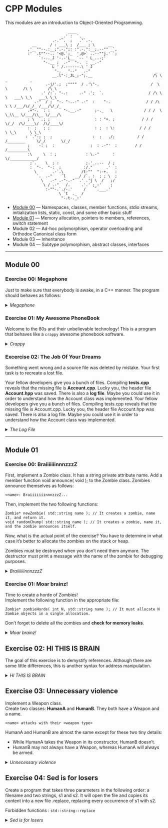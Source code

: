 # CPP Modules

This modules are an introduction to Object-Oriented Programming.

```
                            ____
                         _.' :  `._
                     .-.'`.  ;   .'`.-.
            __      / : ___\ ;  /___ ; \      __
          ,'_ ""--.:__;".-.";: :".-.":__;.--"" _`,
          :' `.t""--.. '<@.`;_  ',@>` ..--""j.' `;
               `:-.._J '-.-'L__ `-- ' L_..-;'
                 "-.__ ;  .-"  "-.  : __.-"
                     L ' /.------.\ ' J                
                      "-.   "--"   .-"                             _                            
                     __.l"-:_JL_;-";.__                           /\ \         _          _      
                  .-j/'.;  ;""""  / .'\"-.                       /  \ \       /\ \       /\ \    
                .' /:`. "-.:     .-" .';  `.                    / /\ \ \   ___\ \_\   ___\ \_\   
             .-"  / ;  "-. "-..-" .-"  :    "-.                / / /\ \ \ /___/\/_/_ /___/\/_/_  
          .+"-.  : :      "-.__.-"      ;-._   \              / / /  \ \_\\__ \/___/\\__ \/___/\ 
          ; \  `.; ;                    : : "+. ;            / / /    \/_/  /\/____\/  /\/____\/ 
          :  ;   ; ;                    : ;  : \:           / / /           \ \_\      \ \_\     
         : `."-; ;  ;                  :  ;   ,/;          / / /________     \/_/       \/_/     
          ;    -: ;  :                ;  : .-"'  :        / / /_________\                        
          :\     \  : ;             : \.-"      :         \/____________/                        
           ;`.    \  ; :            ;.'_..--  / ;
           :  "-.  "-:  ;          :/."      .'  :
             \       .-`.\        /t-""  ":-+.   :
              `.  .-"    `l    __/ /`. :  ; ; \  ;
                \   .-" .-"-.-"  .' .'j \  /   ;/
                 \ / .-"   /.     .'.' ;_:'    ;
                  :-""-.`./-.'     /    `.___.'
                        \ `t  ._  / 
                         "-.t-._:'

```
- [Module 00](#module-00) ― Namespaces, classes, member functions, stdio streams, initialization lists, static, const, and some other basic stuff
- [Module 01](#module-01) ― Memory allocation, pointers to members, references, switch statement
- Module 02 ― Ad-hoc polymorphism, operator overloading and Orthodox Canonical class form
- Module 03 ― Inheritance
- Module 04 ― Subtype polymorphism, abstract classes, interfaces

---

## Module 00

### Exercise 00: Megaphone

Just to make sure that everybody is awake, in a C++ manner. The program should behaves as follows:

<details>
<summary><i>Megaphone</i></summary>

```
$>./megaphone "shhhhh... I think the students are asleep..."
SHHHHH... I THINK THE STUDENTS ARE ASLEEP...
$>./megaphone Damnit " ! " "Sorry students, I thought this thing was off."
DAMNIT ! SORRY STUDENTS, I THOUGHT THIS THING WAS OFF.
$>./megaphone
* LOUD AND UNBEARABLE FEEDBACK NOISE *
$>
```
</details>

### Exercise 01: My Awesome PhoneBook

Welcome to the 80s and their unbelievable technology! This is a program that behaves
like a `crappy` awesome phonebook software.

<details>
<summary><i>Crappy</i></summary>

```
$>./crappy 

Welcome to Crappy! A phonebook for up to 8 contacts is created.
Command List
        ADD:    save a new contact
        SEARCH: display a specific contact
        EXIT

$>Enter a command > ADD
Enter the first name: James
Enter James's last name: Bond
Enter James's nickname: 007             
Enter James's phone number: +44 007 007 007
Enter James's darkest secret: In his early years as a spy, James Bond was involved in an operation that went tragically wrong. 
James successfully added to phonebook [1/8]

$>Enter a command > SEARCH
_____________________________________________
|     Index|First Name| Last Name|  Nickname|
|----------|----------|----------|----------|
|         1|     James|      Bond|       007|
---------------------------------------------
```
</details>

### Excercise 02: The Job Of Your Dreams

Something went wrong and a source file was deleted by mistake. Your first task is to recreate a lost file.

Your fellow developers give you a bunch of files. Compiling **tests.cpp** reveals that
the missing file is **Account.cpp**. Lucky you, the header file **Account.hpp** was saved.
There is also a **log file**. Maybe you could use it in order to understand how the Account
class was implemented.
Your fellow developers give you a bunch of files. Compiling tests.cpp reveals that
the missing file is Account.cpp. Lucky you, the header file Account.hpp was saved.
There is also a log file. Maybe you could use it in order to understand how the Account
class was implemented.

<details>
<summary><i>The Log File</i></summary>

```
[19920104_091532] index:0;amount:42;created
[19920104_091532] index:1;amount:54;created
[19920104_091532] index:2;amount:957;created
[19920104_091532] index:3;amount:432;created
[19920104_091532] index:4;amount:1234;created
[19920104_091532] index:5;amount:0;created
[19920104_091532] index:6;amount:754;created
[19920104_091532] index:7;amount:16576;created
[19920104_091532] accounts:8;total:20049;deposits:0;withdrawals:0
[19920104_091532] index:0;amount:42;deposits:0;withdrawals:0
[19920104_091532] index:1;amount:54;deposits:0;withdrawals:0
[19920104_091532] index:2;amount:957;deposits:0;withdrawals:0
[19920104_091532] index:3;amount:432;deposits:0;withdrawals:0
[19920104_091532] index:4;amount:1234;deposits:0;withdrawals:0
[19920104_091532] index:5;amount:0;deposits:0;withdrawals:0
[19920104_091532] index:6;amount:754;deposits:0;withdrawals:0
[19920104_091532] index:7;amount:16576;deposits:0;withdrawals:0
[19920104_091532] index:0;p_amount:42;deposit:5;amount:47;nb_deposits:1
[19920104_091532] index:1;p_amount:54;deposit:765;amount:819;nb_deposits:1
[19920104_091532] index:2;p_amount:957;deposit:564;amount:1521;nb_deposits:1
[19920104_091532] index:3;p_amount:432;deposit:2;amount:434;nb_deposits:1
[19920104_091532] index:4;p_amount:1234;deposit:87;amount:1321;nb_deposits:1
[19920104_091532] index:5;p_amount:0;deposit:23;amount:23;nb_deposits:1
[19920104_091532] index:6;p_amount:754;deposit:9;amount:763;nb_deposits:1
[19920104_091532] index:7;p_amount:16576;deposit:20;amount:16596;nb_deposits:1
[19920104_091532] accounts:8;total:21524;deposits:8;withdrawals:0
[19920104_091532] index:0;amount:47;deposits:1;withdrawals:0
[19920104_091532] index:1;amount:819;deposits:1;withdrawals:0
[19920104_091532] index:2;amount:1521;deposits:1;withdrawals:0
[19920104_091532] index:3;amount:434;deposits:1;withdrawals:0
[19920104_091532] index:4;amount:1321;deposits:1;withdrawals:0
[19920104_091532] index:5;amount:23;deposits:1;withdrawals:0
[19920104_091532] index:6;amount:763;deposits:1;withdrawals:0
[19920104_091532] index:7;amount:16596;deposits:1;withdrawals:0
[19920104_091532] index:0;p_amount:47;withdrawal:refused
[19920104_091532] index:1;p_amount:819;withdrawal:34;amount:785;nb_withdrawals:1
[19920104_091532] index:2;p_amount:1521;withdrawal:657;amount:864;nb_withdrawals:1
[19920104_091532] index:3;p_amount:434;withdrawal:4;amount:430;nb_withdrawals:1
[19920104_091532] index:4;p_amount:1321;withdrawal:76;amount:1245;nb_withdrawals:1
[19920104_091532] index:5;p_amount:23;withdrawal:refused
[19920104_091532] index:6;p_amount:763;withdrawal:657;amount:106;nb_withdrawals:1
[19920104_091532] index:7;p_amount:16596;withdrawal:7654;amount:8942;nb_withdrawals:1
[19920104_091532] accounts:8;total:12442;deposits:8;withdrawals:6
[19920104_091532] index:0;amount:47;deposits:1;withdrawals:0
[19920104_091532] index:1;amount:785;deposits:1;withdrawals:1
[19920104_091532] index:2;amount:864;deposits:1;withdrawals:1
[19920104_091532] index:3;amount:430;deposits:1;withdrawals:1
[19920104_091532] index:4;amount:1245;deposits:1;withdrawals:1
[19920104_091532] index:5;amount:23;deposits:1;withdrawals:0
[19920104_091532] index:6;amount:106;deposits:1;withdrawals:1
[19920104_091532] index:7;amount:8942;deposits:1;withdrawals:1
[19920104_091532] index:0;amount:47;closed
[19920104_091532] index:1;amount:785;closed
[19920104_091532] index:2;amount:864;closed
[19920104_091532] index:3;amount:430;closed
[19920104_091532] index:4;amount:1245;closed
[19920104_091532] index:5;amount:23;closed
[19920104_091532] index:6;amount:106;closed
[19920104_091532] index:7;amount:8942;closed
```
</details>

---
## Module 01

### Exercise 00: BraiiiiiiinnnzzzZ

First, implement a Zombie class. It has a string private attribute name.
Add a member function void announce( void ); to the Zombie class. Zombies
announce themselves as follows:
```
<name>: BraiiiiiiinnnzzzZ...
```
Then, implement the two following functions:
```
Zombie* newZombie( std::string name ); // It creates a zombie, name it, and return it.
void randomChump( std::string name ); // It creates a zombie, name it, and the zombie announces itself.
```

Now, what is the actual point of the exercise? You have to determine in what case
it’s better to allocate the zombies on the stack or heap.

Zombies must be destroyed when you don’t need them anymore. The destructor must
print a message with the name of the zombie for debugging purposes.

<details>
<summary><i>BraiiiiiiinnnzzzZ</i></summary>
  
```
$>./zombie

Zombie object Albert created.
Albert: BraiiiiiiinnnzzzZ...
Zombie object Adolf created.
Adolf: BraiiiiiiinnnzzzZ...
Zombie object Adolf destroyed.
Zombie object Albert destroyed.
```
</details>

### Exercise 01: Moar brainz!

Time to create a horde of Zombies!<br>
Implement the following function in the appropriate file:
```
Zombie* zombieHorde( int N, std::string name ); // It must allocate N Zombie objects in a single allocation.
```
Don’t forget to delete all the zombies and **check for memory leaks**.

<details>
<summary><i>Moar brainz!</i></summary>
  
```
$>./zombie

Zombie object (null) created
Zombie object (null) created
Zombie object (null) created
Zombie object (null) created
Zombie object (null) created
Zombie object (null) created
Zombie object (null) created
Zomb BraiiiiiiinnnzzzZ...
Zomb BraiiiiiiinnnzzzZ...
Zomb BraiiiiiiinnnzzzZ...
Zomb BraiiiiiiinnnzzzZ...
Zomb BraiiiiiiinnnzzzZ...
Zomb BraiiiiiiinnnzzzZ...
Zomb BraiiiiiiinnnzzzZ...
Zombie object Zomb destroyed
Zombie object Zomb destroyed
Zombie object Zomb destroyed
Zombie object Zomb destroyed
Zombie object Zomb destroyed
Zombie object Zomb destroyed
Zombie object Zomb destroyed
```
</details>

## Exercise 02: HI THIS IS BRAIN

The goal of this exercise is to demystify references. Although there are some little differences, this is another syntax for address manipulation.

<details>
<summary><i>HI THIS IS BRAIN</i></summary>
  
```
$>./hi

Memory address of the string: 0x7ffd5d33a6d0
Memory address held by stringPTR: 0x7ffd5d33a6d0
Memory address held by stringREF: 0x7ffd5d33a6d0
Value of the string: HI THIS IS BRAIN
Value pointed to by stringPTR: HI THIS IS BRAIN
Value pointed to by stringREF: HI THIS IS BRAIN
```
</details>

## Exercise 03: Unnecessary violence

Implement a Weapon class.<br>
Create two classes: **HumanA** and **HumanB**. They both have a Weapon and a name.

```
<name> attacks with their <weapon type>
```
HumanA and HumanB are almost the same except for these two tiny details:
- While HumanA takes the Weapon in its constructor, HumanB doesn’t.
- HumanB may not always have a Weapon, whereas HumanA will always be armed.

<details>
<summary><i>Unnecessary violence</i></summary>
  
```
$>./violence

HumanA Bob created with crude spiked club
Bob attacks with his crude spiked club
Bob attacks with his some other type of club
HumanA Bob destroyed
HumanB Jim created with no weapon
Jim attacks with his crude spiked club
Jim attacks with his some other type of club
HumanB Jim destroyed
```
</details>

## Exercise 04: Sed is for losers

Create a program that takes three parameters in the following order: a filename and
two strings, s1 and s2.
It will open the file <filename> and copies its content into a new file
<filename>.replace, replacing every occurrence of s1 with s2.

Forbidden functions : `std::string::replace`

<details>
<summary><i>Sed is for losers</i></summary>
  
```
$ ./replace 
⚠ usage: replace <file> <old_str> <new_str>
$ ./replace hello you traveler
⚠ Error: hello: no such file or directory
$ cat test.txt
Sed is for losers. Sed is powerful. Sed is versatile
$ ./replace test.txt "Sed" "AWK"
$ cat test.txt.new 
AWK is for losers. AWK is powerful. AWK is versatile.
```
</details>
